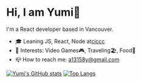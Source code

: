 # Hi, I am Yumi👋
I'm a React developer based in Vancouver.

- 🎓 Leaning JS, React, Node at[ciccc](https://ciccc.ca/)
- 💓 Interests: Video Games🎮, Traveling🏖, Food🍖
- 📪 How to reach me: a13158y@gmail.com

[![Yumi's GitHub stats](https://github-readme-stats.vercel.app/api?username=YumiKimbara&theme=react&show_icons=true)](https://github.com/YumiKimbara/github-readme-stats)
[![Top Langs](https://github-readme-stats.vercel.app/api/top-langs/?username=YumiKimbara&theme=react&show_icons=true&layout=compact)](https://github.com/YumiKimbara/github-readme-stats)
